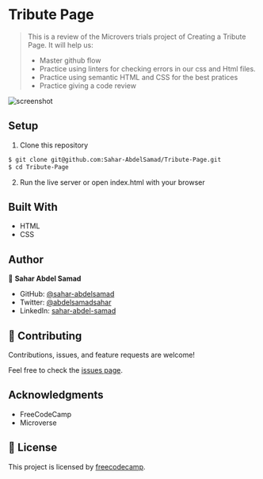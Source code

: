 # Tribute Page

> This is a review of the Microvers trials project of Creating a Tribute Page.
>It will help us:
>- Master github flow
>- Practice using linters for checking errors in our css and Html files.
>- Practice using semantic HTML and CSS for the best pratices
>- Practice giving a code review


![screenshot](./Screenshot.gif)

## Setup

1. Clone this repository

```bash
$ git clone git@github.com:Sahar-AbdelSamad/Tribute-Page.git
$ cd Tribute-Page
```
2. Run the live server or open index.html with your browser

## Built With

- HTML
- CSS

## Author

👤 **Sahar Abdel Samad**

- GitHub: [@sahar-abdelsamad](https://github.com/Sahar-AbdelSamad)
- Twitter: [@abdelsamadsahar](https://twitter.com/AbdelSamadSahar)
- LinkedIn: [sahar-abdel-samad](https://www.linkedin.com/in/sahar-abdel-samad/)


## 🤝 Contributing

Contributions, issues, and feature requests are welcome!

Feel free to check the [issues page](https://github.com/Sahar-AbdelSamad/Tribute-Page/issues).

## Acknowledgments

- FreeCodeCamp
- Microverse

## 📝 License

This project is licensed by [freecodecamp](./license.txt).
